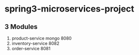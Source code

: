 # spring3-microservices-project

## 3 Modules
1. product-service  mongo 8080
2. inventory-service 8082
3. order-service 8081
